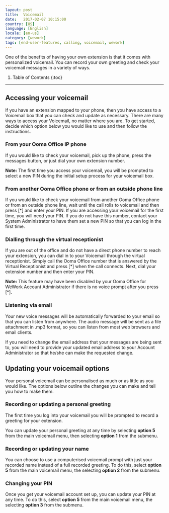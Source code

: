```yaml
---
layout: post
title:  Voicemail
date:   2017-02-07 10:15:00
country: [US]
language: [English]
locale: [en-us]
category: [wework]
tags: [end-user-features, calling, voicemail, wework]
---
```


One of the benefits of having your own extension is that it comes with personalized voicemail. You can record your own greeting and check your voicemail messages in a variety of ways.

1. Table of Contents
{:toc}
* * *

## Accessing your voicemail

If you have an extension mapped to your phone, then you have access to a Voicemail box that you can check and update as necessary. There are many ways to access your Voicemail, no matter where you are. To get started, decide which option below you would like to use and then follow the instructions.

### From your Ooma Office IP phone

If you would like to check your voicemail, pick up the phone, press the messages button, or just dial your own extension number.

**Note:** The first time you access your voicemail, you will be prompted to select a new PIN during the initial setup process for your voicemail box.

### From another Ooma Office phone or from an outside phone line

If you would like to check your voicemail from another Ooma Office phone or from an outside phone line, wait until the call rolls to voicemail and then press [*] and enter your PIN. If you are accessing your voicemail for the first time, you will need your PIN. If you do not have this number, contact your System Administrator to have them set a new PIN so that you can log in the first time.

### Dialling through the virtual receptionist

If you are out of the office and do not have a direct phone number to reach your extension, you can dial in to your Voicemail through the virtual receptionist. Simply call the Ooma Office number that is answered by the Virtual Receptionist and press [*] when the call connects. Next, dial your extension number and then enter your PIN.

**Note:** This feature may have been disabled by your Ooma Office for WeWork Account Administrator if there is no voice prompt after you press [*].

### Listening via email

Your new voice messages will be automatically forwarded to your email so that you can listen from anywhere. The audio message will be sent as a file attachment in .mp3 format, so you can listen from most web browsers and email clients.

If you need to change the email address that your messages are being sent to, you will need to provide your updated email address to your Account Administrator so that he/she can make the requested change.

## Updating your voicemail options

Your personal voicemail can be personalised as much or as little as you would like. The options below outline the changes you can make and tell you how to make them.

### Recording or updating a personal greeting

The first time you log into your voicemail you will be prompted to record a greeting for your extension.

You can update your personal greeting at any time by selecting **option 5** from the main voicemail menu, then selecting **option 1** from the submenu.

### Recording or updating your name

You can choose to use a computerised voicemail prompt with just your recorded name instead of a full recorded greeting. To do this, select **option 5** from the main voicemail menu, the selecting **option 2** from the submenu.

### Changing your PIN

Once you get your voicemail account set up, you can update your PIN at any time. To do this, select **option 5** from the main voicemail menu, the selecting **option 3** from the submenu.
